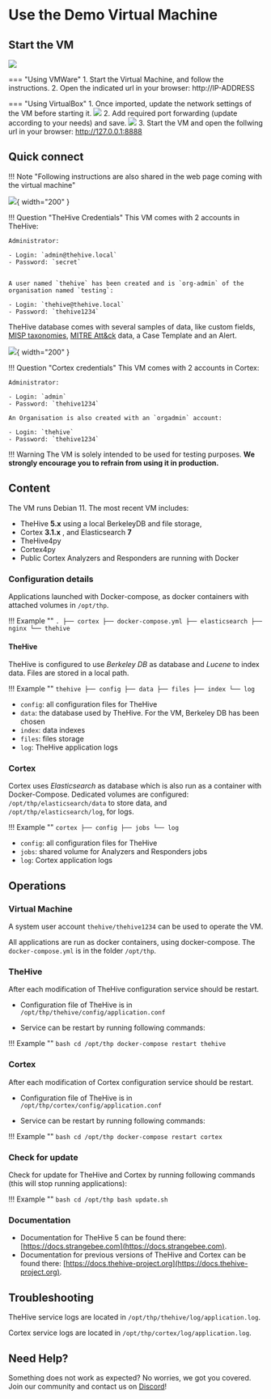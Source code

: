 # Use the Demo Virtual Machine


## Start the VM

![](images/vm-start.png)


=== "Using VMWare"
    1. Start the Virtual Machine, and follow the instructions.
    2. Open the indicated url in your browser: http://IP-ADDRESS

=== "Using VirtualBox"
    1. Once imported, update the network settings of the VM before starting it.
    ![](images/virtualbox-port-forwarding-1.png)
    2. Add required port forwarding (update according to your needs) and save.
    ![](images/virtualbox-port-forwarding-2.png)
    3. Start the VM and open the follwing url in your browser: http://127.0.0.1:8888




## Quick connect

!!! Note "Following instructions are also shared in the web page coming with the virtual machine" 


![](images/thehive-logo.png){ width="200" }


!!! Question "TheHive Credentials"
    This VM comes with 2 accounts in TheHive: 

    Administrator:

    - Login: `admin@thehive.local`
    - Password: `secret`


    A user named `thehive` has been created and is `org-admin` of the organisation named `testing`: 

    - Login: `thehive@thehive.local`
    - Password: `thehive1234`


TheHive database comes with several samples of data, like custom fields, [MISP taxonomies](https://github.com/MISP/misp-taxonomies), [MITRE Att&ck](https://attack.mitre.org/) data, a Case Template and an Alert. 


![](images/cortex-logo.png){ width="200" }

!!! Question "Cortex credentials"
    This VM comes with 2 accounts in Cortex:

    Administrator: 

    - Login: `admin`
    - Password: `thehive1234` 

    An Organisation is also created with an `orgadmin` account: 

    - Login: `thehive`
    - Password: `thehive1234`

 
!!! Warning
    The VM is solely intended to be used for testing purposes. **We strongly encourage you to refrain from using it in production.**


## Content

The VM runs Debian 11.
The most recent VM includes:

- TheHive **5.x** using a local BerkeleyDB and file storage, 
- Cortex **3.1.x** , and Elasticsearch **7**
- TheHive4py
- Cortex4py
- Public Cortex Analyzers and Responders are running with Docker 

### Configuration details

Applications launched with Docker-compose, as docker containers with attached volumes in `/opt/thp`. 


!!! Example ""
    ```
    .
    ├── cortex
    ├── docker-compose.yml
    ├── elasticsearch
    ├── nginx
    └── thehive
    ```

#### TheHive
TheHive is configured to use *Berkeley DB* as database and *Lucene* to index data. Files are stored in a local path. 

!!! Example ""
    ```
    thehive
    ├── config
    ├── data
    ├── files
    ├── index
    └── log
    ```

- `config`: all configuration files for TheHive
- `data`: the database used by TheHive. For the VM, Berkeley DB has been chosen
- `index`: data indexes
- `files`: files storage 
- `log`: TheHive application logs 


### Cortex
Cortex uses *Elasticsearch* as database which is also run as a container with Docker-Compose. Dedicated volumes are configured: `/opt/thp/elasticsearch/data` to store data, and `/opt/thp/elasticsearch/log`, for logs.

!!! Example ""
    ```
    cortex
    ├── config
    ├── jobs
    └── log
    ```

- `config`: all configuration files for TheHive
- `jobs`: shared volume for Analyzers and Responders jobs
- `log`: Cortex application logs


## Operations

### Virtual Machine 
A system user account `thehive/thehive1234` can be used to operate the VM.

All applications are run as docker containers, using docker-compose. The `docker-compose.yml` is in the folder `/opt/thp`. 

### TheHive 
After each modification of TheHive configuration service should be restart.

- Configuration file of TheHive is in `/opt/thp/thehive/config/application.conf`

- Service can be restart by running following commands:
 
!!! Example ""
    ```bash
    cd /opt/thp
    docker-compose restart thehive
    ```

### Cortex
After each modification of Cortex configuration service should be restart.

- Configuration file of TheHive is in `/opt/thp/cortex/config/application.conf`

- Service can be restart by running following commands:

!!! Example ""
    ```bash
    cd /opt/thp
    docker-compose restart cortex
    ```

### Check for update
Check for update for TheHive and Cortex by running following commands (this will stop running applications): 

!!! Example ""
    ```bash
    cd /opt/thp
    bash update.sh
    ```

### Documentation

- Documentation for TheHive 5 can be found there:  [https://docs.strangebee.com](https://docs.strangebee.com). 
- Documentation for previous versions of TheHive and Cortex can be found there: [https://docs.thehive-project.org](https://docs.thehive-project.org).


## Troubleshooting
TheHive service logs are located in `/opt/thp/thehive/log/application.log`.

Cortex service logs are located in `/opt/thp/cortex/log/application.log`.

## Need Help?
Something does not work as expected? No worries, we got you covered. Join our community and contact us on [Discord](https://chat.thehive-project.org)! 

